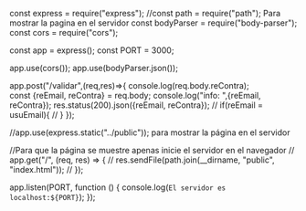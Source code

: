 const express = require("express");
//const path = require("path"); Para mostrar la pagina en el servidor
const bodyParser = require("body-parser");
const cors = require("cors");

const app = express();
const PORT = 3000;

app.use(cors());
app.use(bodyParser.json());

app.post("/validar",(req,res)=>{
  console.log(req.body.reContra);    
  const {reEmail, reContra} = req.body;
  console.log("info: ",{reEmail, reContra});
  res.status(200).json({reEmail, reContra});
  // if(reEmail = usuEmail){
  // }
});

//app.use(express.static("../public")); para mostrar la página en el servidor

//Para que la página se muestre apenas inicie el servidor en el navegador
// app.get("/", (req, res) => {
//   res.sendFile(path.join(__dirname, "public", "index.html"));
//   });

app.listen(PORT, function () {
  console.log(`El servidor es localhost:${PORT}`);
});
